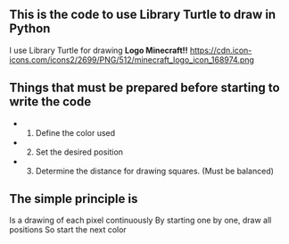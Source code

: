 This is the code to use Library Turtle to draw in Python
---------------------------------------------------------
I use Library Turtle for drawing **Logo Minecraft!!**
https://cdn.icon-icons.com/icons2/2699/PNG/512/minecraft_logo_icon_168974.png

## Things that must be prepared before starting to write the code
- 1. Define the color used
- 2. Set the desired position
- 3. Determine the distance for drawing squares. (Must be balanced)

## The simple principle is
Is a drawing of each pixel continuously By starting one by one, draw all positions So start the next color
